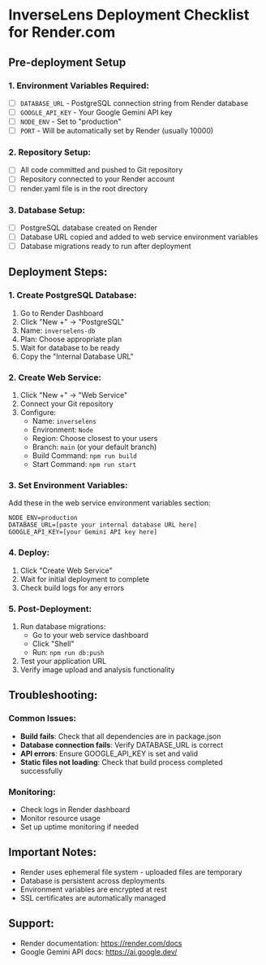 # InverseLens Deployment Checklist for Render.com

## Pre-deployment Setup

### 1. Environment Variables Required:
- [ ] `DATABASE_URL` - PostgreSQL connection string from Render database
- [ ] `GOOGLE_API_KEY` - Your Google Gemini API key
- [ ] `NODE_ENV` - Set to "production"
- [ ] `PORT` - Will be automatically set by Render (usually 10000)

### 2. Repository Setup:
- [ ] All code committed and pushed to Git repository
- [ ] Repository connected to your Render account
- [ ] render.yaml file is in the root directory

### 3. Database Setup:
- [ ] PostgreSQL database created on Render
- [ ] Database URL copied and added to web service environment variables
- [ ] Database migrations ready to run after deployment

## Deployment Steps:

### 1. Create PostgreSQL Database:
1. Go to Render Dashboard
2. Click "New +" → "PostgreSQL"
3. Name: `inverselens-db`
4. Plan: Choose appropriate plan
5. Wait for database to be ready
6. Copy the "Internal Database URL"

### 2. Create Web Service:
1. Click "New +" → "Web Service"
2. Connect your Git repository
3. Configure:
   - Name: `inverselens`
   - Environment: `Node`
   - Region: Choose closest to your users
   - Branch: `main` (or your default branch)
   - Build Command: `npm run build`
   - Start Command: `npm run start`

### 3. Set Environment Variables:
Add these in the web service environment variables section:
```
NODE_ENV=production
DATABASE_URL=[paste your internal database URL here]
GOOGLE_API_KEY=[your Gemini API key here]
```

### 4. Deploy:
1. Click "Create Web Service"
2. Wait for initial deployment to complete
3. Check build logs for any errors

### 5. Post-Deployment:
1. Run database migrations:
   - Go to your web service dashboard
   - Click "Shell"
   - Run: `npm run db:push`
2. Test your application URL
3. Verify image upload and analysis functionality

## Troubleshooting:

### Common Issues:
- **Build fails**: Check that all dependencies are in package.json
- **Database connection fails**: Verify DATABASE_URL is correct
- **API errors**: Ensure GOOGLE_API_KEY is set and valid
- **Static files not loading**: Check that build process completed successfully

### Monitoring:
- Check logs in Render dashboard
- Monitor resource usage
- Set up uptime monitoring if needed

## Important Notes:
- Render uses ephemeral file system - uploaded files are temporary
- Database is persistent across deployments
- Environment variables are encrypted at rest
- SSL certificates are automatically managed

## Support:
- Render documentation: https://render.com/docs
- Google Gemini API docs: https://ai.google.dev/
